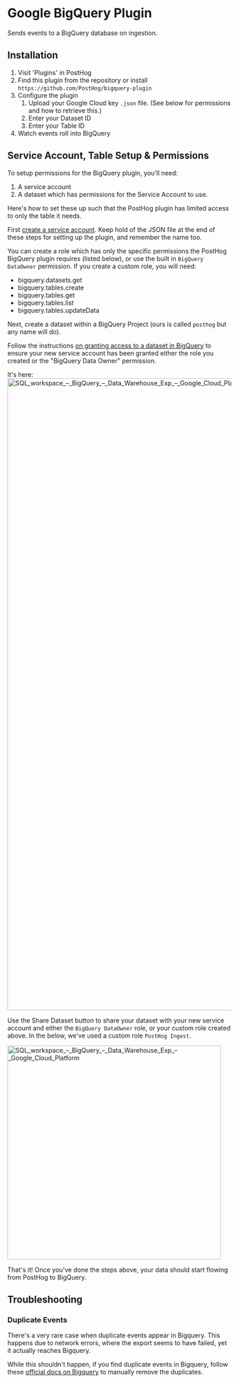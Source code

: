 # Google BigQuery Plugin

Sends events to a BigQuery database on ingestion.

## Installation

1. Visit 'Plugins' in PostHog
1. Find this plugin from the repository or install `https://github.com/PostHog/bigquery-plugin`
1. Configure the plugin
   1. Upload your Google Cloud key `.json` file. (See below for permissions and how to retrieve this.)
   1. Enter your Dataset ID
   1. Enter your Table ID 
1. Watch events roll into BigQuery

## Service Account, Table Setup & Permissions

To setup permissions for the BigQuery plugin, you'll need:
1. A service account 
2. A dataset which has permissions for the Service Account to use.

Here's how to set these up such that the PostHog plugin has limited access to only the table it needs.

First [create a service account](https://cloud.google.com/bigquery/docs/reference/libraries#setting_up_authentication). Keep hold of the JSON file at the end of these steps for setting up the plugin, and remember the name too.

You can create a role which has only the specific permissions the PostHog BigQuery plugin requires (listed below), or use the built in `BigQuery DataOwner` permission. If you create a custom role, you will need:
* bigquery.datasets.get
* bigquery.tables.create
* bigquery.tables.get
* bigquery.tables.list
* bigquery.tables.updateData

Next, create a dataset within a BigQuery Project (ours is called `posthog` but any name will do).

Follow the instructions [on granting access to a dataset in BigQuery](https://cloud.google.com/bigquery/docs/dataset-access-controls#granting_access_to_a_dataset) to ensure your new service account has been granted either the role you created or the "BigQuery Data Owner" permission. 

It's here:
<img width="1417" alt="SQL_workspace_–_BigQuery_–_Data_Warehouse_Exp_–_Google_Cloud_Platform" src="https://user-images.githubusercontent.com/1108173/130323561-444cbbf6-a994-455e-97b6-8db6df69e274.png">

Use the Share Dataset button to share your dataset with your new service account and either the `BigQuery DataOwner` role, or your custom role created above. In the below, we've used a custom role `PostHog Ingest`.

<img width="480" alt="SQL_workspace_–_BigQuery_–_Data_Warehouse_Exp_–_Google_Cloud_Platform" src="https://user-images.githubusercontent.com/1108173/130323602-50f13200-6fde-4ee9-b507-1bce75fc75b2.png">

That's it! Once you've done the steps above, your data should start flowing from PostHog to BigQuery.

## Troubleshooting

### Duplicate Events

There's a very rare case when duplicate events appear in Bigquery. This happens due to network errors, where the export seems to have failed, yet it actually reaches Bigquery.

While this shouldn't happen, if you find duplicate events in Bigquery, follow these [official docs on Bigquery](https://cloud.google.com/bigquery/streaming-data-into-bigquery#manually_removing_duplicates) to manually remove the duplicates.
